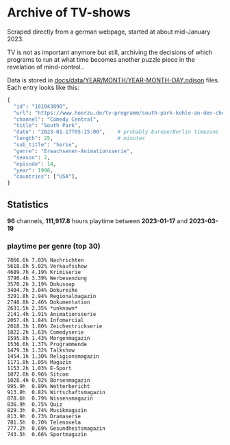 # Archive of TV-shows

Scraped directly from a german webpage, started at about mid-January 2023.

TV is not as important anymore but still, archiving the decisions of which programs to run at what time
becomes another puzzle piece in the revelation of mind-control.. 

Data is stored in [docs/data/YEAR/MONTH/YEAR-MONTH-DAY.ndjson](docs/data/) files. 
Each entry looks like this:

```python
{
  "id": "181043890", 
  "url": "https://www.hoerzu.de/tv-programm/south-park-kohle-an-den-chefkoch/bid_181043890/", 
  "channel": "Comedy Central", 
  "title": "South Park", 
  "date": "2023-01-17T05:15:00",    # probably Europe/Berlin timezone 
  "length": 25,                     # minutes 
  "sub_title": "Serie", 
  "genre": "Erwachsenen-Animationsserie", 
  "season": 2, 
  "episode": 14, 
  "year": 1998, 
  "countries": ["USA"],
}
```

## Statistics

**96** channels, **111,917.8** hours playtime between **2023-01-17** and **2023-03-19**


### playtime per genre (top 30)

    7866.6h 7.03% Nachrichten
    5618.0h 5.02% Verkaufsshow
    4689.7h 4.19% Krimiserie
    3790.4h 3.39% Werbesendung
    3570.2h 3.19% Dokusoap
    3404.7h 3.04% Dokureihe
    3291.8h 2.94% Regionalmagazin
    2748.8h 2.46% Dokumentation
    2631.5h 2.35% *unknown*
    2141.4h 1.91% Animationsserie
    2057.4h 1.84% Infomercial
    2018.3h 1.80% Zeichentrickserie
    1822.2h 1.63% Comedyserie
    1595.8h 1.43% Morgenmagazin
    1536.6h 1.37% Programmende
    1479.3h 1.32% Talkshow
    1454.1h 1.30% Religionsmagazin
    1171.8h 1.05% Magazin
    1153.2h 1.03% E-Sport
    1072.0h 0.96% Sitcom
    1028.4h 0.92% Börsenmagazin
    995.9h  0.89% Wetterbericht
    913.8h  0.82% Wirtschaftsmagazin
    878.6h  0.79% Wissensmagazin
    836.9h  0.75% Quiz
    829.3h  0.74% Musikmagazin
    813.9h  0.73% Dramaserie
    781.5h  0.70% Telenovela
    777.2h  0.69% Gesundheitsmagazin
    743.5h  0.66% Sportmagazin
